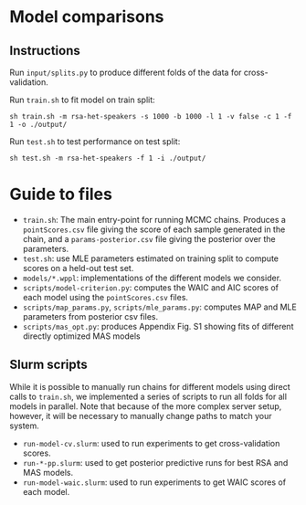 # Model comparisons

## Instructions

Run `input/splits.py` to produce different folds of the data for cross-validation.

Run `train.sh` to fit model on train split:

```
sh train.sh -m rsa-het-speakers -s 1000 -b 1000 -l 1 -v false -c 1 -f 1 -o ./output/
```

Run `test.sh` to test performance on test split:

```
sh test.sh -m rsa-het-speakers -f 1 -i ./output/
```

# Guide to files

* `train.sh`: The main entry-point for running MCMC chains. Produces a `pointScores.csv` file giving the score of each sample generated in the chain, and a `params-posterior.csv` file giving the posterior over the parameters.
* `test.sh`: use MLE parameters estimated on training split to compute scores on a held-out test set.
* `models/*.wppl`: implementations of the different models we consider.
* `scripts/model-criterion.py`: computes the WAIC and AIC scores of each model using the `pointScores.csv` files.
* `scripts/map_params.py`, `scripts/mle_params.py`: computes MAP and MLE parameters from posterior csv files.
* `scripts/mas_opt.py`: produces Appendix Fig. S1 showing fits of different directly optimized MAS models 

## Slurm scripts

While it is possible to manually run chains for different models using direct calls to `train.sh`, we implemented a series of scripts to run all folds for all models in parallel. Note that because of the more complex server setup, however, it will be necessary to manually change paths to match your system.

* `run-model-cv.slurm`: used to run experiments to get cross-validation scores. 
* `run-*-pp.slurm`: used to get posterior predictive runs for best RSA and MAS models.
* `run-model-waic.slurm`: used to run experiments to get WAIC scores of each model.
